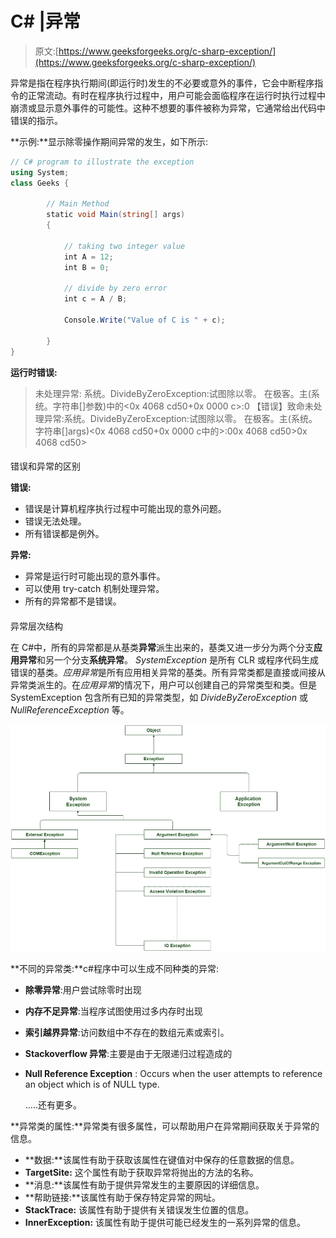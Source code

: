 # C# |异常

> 原文:[https://www.geeksforgeeks.org/c-sharp-exception/](https://www.geeksforgeeks.org/c-sharp-exception/)

异常是指在程序执行期间(即运行时)发生的不必要或意外的事件，它会中断程序指令的正常流动。有时在程序执行过程中，用户可能会面临程序在运行时执行过程中崩溃或显示意外事件的可能性。这种不想要的事件被称为异常，它通常给出代码中错误的指示。

**示例:**显示除零操作期间异常的发生，如下所示:

```cs
// C# program to illustrate the exception
using System;
class Geeks {

        // Main Method
        static void Main(string[] args)
        {

            // taking two integer value
            int A = 12;
            int B = 0;

            // divide by zero error
            int c = A / B;

            Console.Write("Value of C is " + c);

        }
}
```

**运行时错误:**

> 未处理异常:
> 系统。DivideByZeroException:试图除以零。
> 在极客。主(系统。字符串[]参数)<filename unknown="">中的<0x 4068 cd50+0x 0000 c>:0
> 【错误】致命未处理异常:系统。DivideByZeroException:试图除以零。
> 在极客。主(系统。字符串[]args)<0x 4068 cd50+0x 0000 c<filename unknown="">中的>:0</filename>0x 4068 cd50></filename>0x 4068 cd50>

#### 

错误和异常的区别

**错误:**

*   错误是计算机程序执行过程中可能出现的意外问题。
*   错误无法处理。
*   所有错误都是例外。

**异常:**

*   异常是运行时可能出现的意外事件。
*   可以使用 try-catch 机制处理异常。
*   所有的异常都不是错误。

#### 

异常层次结构

在 C#中，所有的异常都是从基类**异常**派生出来的，基类又进一步分为两个分支**应用异常**和另一个分支**系统异常**。 *SystemException* 是所有 CLR 或程序代码生成错误的基类。*应用异常*是所有应用相关异常的基类。所有异常类都是直接或间接从异常类派生的。在*应用异常*的情况下，用户可以创建自己的异常类型和类。但是 SystemException 包含所有已知的异常类型，如 *DivideByZeroException* 或 *NullReferenceException* 等。

[![ExceptionClassHierarchy](img/1165e4d9113e0687b3d76ed639a6947f.png)](https://media.geeksforgeeks.org/wp-content/uploads/ExceptionClassHierarchy-1.jpg)

**不同的异常类:**c#程序中可以生成不同种类的异常:

*   **除零异常**:用户尝试除零时出现
*   **内存不足异常**:当程序试图使用过多内存时出现
*   **索引越界异常**:访问数组中不存在的数组元素或索引。
*   **Stackoverflow 异常**:主要是由于无限递归过程造成的
*   **Null Reference Exception** : Occurs when the user attempts to reference an object which is of NULL type.

    …..还有更多。

**异常类的属性:**异常类有很多属性，可以帮助用户在异常期间获取关于异常的信息。

*   **数据:**该属性有助于获取该属性在键值对中保存的任意数据的信息。
*   **TargetSite:** 这个属性有助于获取异常将抛出的方法的名称。
*   **消息:**该属性有助于提供异常发生的主要原因的详细信息。
*   **帮助链接:**该属性有助于保存特定异常的网址。
*   **StackTrace:** 该属性有助于提供有关错误发生位置的信息。
*   **InnerException:** 该属性有助于提供可能已经发生的一系列异常的信息。